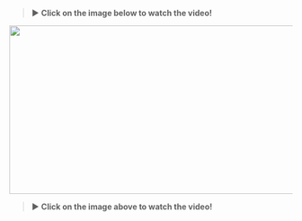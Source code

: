 > :arrow_forward: **Click on the image below to watch the video!**

[<img src="https://img.youtube.com/vi/8RrYqJJq8sM/maxresdefault.jpg" width="600" height="300"
/>](https://youtu.be/2B4VF5nqhFs?t=2)

> :arrow_forward: **Click on the image above to watch the video!**
